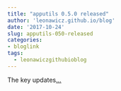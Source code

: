 ```yaml
---
title: "apputils 0.5.0 released"
author: 'leonawicz.github.io/blog'
date: '2017-10-24'
slug: apputils-050-released
categories:
- bloglink
tags:
  - leonawiczgithubioblog
---
```


The key updates[... <i class="fas fa-external-link-alt"></i>](https://leonawicz.github.io/blog/post/apputils-0-5-0-released/)

